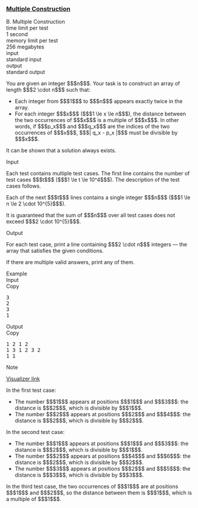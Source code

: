 <h3><a href="https://codeforces.com/contest/2147/problem/B" target="_blank" rel="noopener noreferrer">Multiple Construction</a></h3>

<div class="header"><div class="title">B. Multiple Construction</div><div class="time-limit"><div class="property-title">time limit per test</div>1 second</div><div class="memory-limit"><div class="property-title">memory limit per test</div>256 megabytes</div><div class="input-file input-standard"><div class="property-title">input</div>standard input</div><div class="output-file output-standard"><div class="property-title">output</div>standard output</div></div><div><p>You are given an integer $$$n$$$. Your task is to construct an array of length $$$2 \cdot n$$$ such that:</p><ul> <li> Each integer from $$$1$$$ to $$$n$$$ appears exactly twice in the array. </li><li> For each integer $$$x$$$ ($$$1 \le x \le n$$$), the distance between the two occurrences of $$$x$$$ is a multiple of $$$x$$$. In other words, if $$$p_x$$$ and $$$q_x$$$ are the indices of the two occurrences of $$$x$$$, $$$| q_x - p_x |$$$ must be divisible by $$$x$$$. </li></ul><p>It can be shown that a solution always exists.</p></div><div class="input-specification"><div class="section-title">Input</div><p>Each test contains multiple test cases. The first line contains the number of test cases $$$t$$$ ($$$1 \le t \le 10^4$$$). The description of the test cases follows. </p><p>Each of the next $$$t$$$ lines contains a single integer $$$n$$$ ($$$1 \le n \le 2 \cdot 10^{5}$$$).</p><p>It is guaranteed that the sum of $$$n$$$ over all test cases does not exceed $$$2 \cdot 10^{5}$$$.</p></div><div class="output-specification"><div class="section-title">Output</div><p>For each test case, print a line containing $$$2 \cdot n$$$ integers — the array that satisfies the given conditions.</p><p>If there are multiple valid answers, print any of them.</p></div><div class="sample-tests"><div class="section-title">Example</div><div class="sample-test"><div class="input"><div class="title">Input<div title="Copy" data-clipboard-target="#id003286430292979515" id="id008918912567686197" class="input-output-copier">Copy</div></div><pre id="id003286430292979515">3
2
3
1
</pre></div><div class="output"><div class="title">Output<div title="Copy" data-clipboard-target="#id003276921378291502" id="id009845081920388797" class="input-output-copier">Copy</div></div><pre id="id003276921378291502">1 2 1 2
1 3 1 2 3 2
1 1
</pre></div></div></div><div class="note"><div class="section-title">Note</div><p><a href="https://codeforces.com/assets/contests/2147/B_RlbLXHyL5DuDqDlx4DG1.html">Visualizer link</a></p><p>In the first test case: </p><ul> <li> The number $$$1$$$ appears at positions $$$1$$$ and $$$3$$$: the distance is $$$2$$$, which is divisible by $$$1$$$. </li><li> The number $$$2$$$ appears at positions $$$2$$$ and $$$4$$$: the distance is $$$2$$$, which is divisible by $$$2$$$. </li></ul><p>In the second test case: </p><ul> <li> The number $$$1$$$ appears at positions $$$1$$$ and $$$3$$$: the distance is $$$2$$$, which is divisible by $$$1$$$. </li><li> The number $$$2$$$ appears at positions $$$4$$$ and $$$6$$$: the distance is $$$2$$$, which is divisible by $$$2$$$. </li><li> The number $$$3$$$ appears at positions $$$2$$$ and $$$5$$$: the distance is $$$3$$$, which is divisible by $$$3$$$. </li></ul><p>In the third test case, the two occurrences of $$$1$$$ are at positions $$$1$$$ and $$$2$$$, so the distance between them is $$$1$$$, which is a multiple of $$$1$$$.</p></div>
